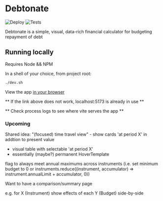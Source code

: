 # Debtonate

![Deploy](https://github.com/Kylep342/debtonate/actions/workflows/deploy.yml/badge.svg)
![Tests](https://github.com/Kylep342/debtonate/actions/workflows/tests.yml/badge.svg)


Debtonate is a simple, visual, data-rich financial calculator for budgeting repayment of debt

## Running locally
Requires Node && NPM

In a shell of your choice, from project root:
```bash
./dev.sh
```

View the app [in your browser](http://localhost:5173)

** If the link above does not work, localhost:5173 is already in use **

** Check process logs to see where vite serves the app **


### Upcoming

Shared idea: "(focused) time travel view" - show cards 'at period X' in addtion to present value
 - visual table with selectable 'at period X'
 - essentially (maybe?) permanent HoverTemplate

 flag to always meet annual maximums across instruments (i.e. set minimum budget to 0 or instruments.reduce((instrument, accumulator) => instrument.annualLimit + accumulator, 0))


Want to have a comparison/summary page

e.g. for X (Instrument) show effects of each Y (Budget) side-by-side
